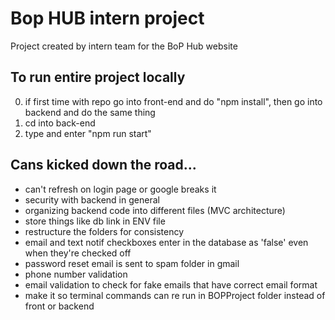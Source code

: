 # Bop HUB intern project
Project created by intern team for the BoP Hub website

## To run entire project locally
0. if first time with repo go into front-end and do "npm install", then go into backend and do the same thing
1. cd into back-end
2. type and enter "npm run start"

## Cans kicked down the road...
* can't refresh on login page or google breaks it
* security with backend in general
* organizing backend code into different files (MVC architecture)
* store things like db link in ENV file
* restructure the folders for consistency
* email and text notif checkboxes enter in the database as 'false' even when they're checked off
* password reset email is sent to spam folder in gmail
* phone number validation
* email validation to check for fake emails that have correct email format
* make it so terminal commands can re run in BOPProject folder instead of front or backend

